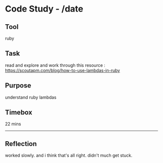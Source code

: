 # Code Study - /date

## Tool

ruby

## Task

read and explore and work through this resource : https://scoutapm.com/blog/how-to-use-lambdas-in-ruby

## Purpose

understand ruby lambdas

## Timebox

22 mins

---

## Reflection

worked slowly. and i think that's all right.
didn't much get stuck.
